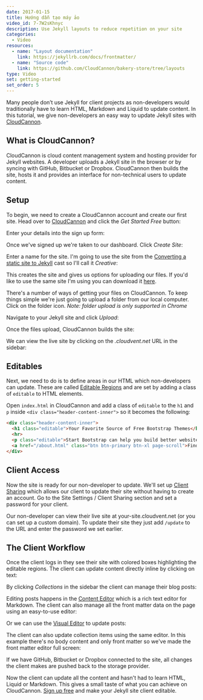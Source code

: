```yaml
---
date: 2017-01-15
title: Hướng dẫn tạo máy ảo
video_id: 7-7W2sKhnyc
description: Use Jekyll layouts to reduce repetition on your site
categories:
  - Video
resources:
  - name: "Layout documentation"
    link: https://jekyllrb.com/docs/frontmatter/
  - name: "Source code"
    link: https://github.com/CloudCannon/bakery-store/tree/layouts
type: Video
set: getting-started
set_order: 5
---
```


Many people don’t use Jekyll for client projects as non-developers would traditionally have to learn HTML, Markdown and Liquid to update content. In this tutorial, we give non-developers an easy way to update Jekyll sites with [CloudCannon](https://cloudcannon.com).

## What is CloudCannon?

CloudCannon is cloud content management system and hosting provider for Jekyll websites. A developer uploads a Jekyll site in the browser or by syncing with GitHub, Bitbucket or Dropbox. CloudCannon then builds the site, hosts it and provides an interface for non-technical users to update content.

## Setup

To begin, we need to create a CloudCannon account and create our first site. Head over to [CloudCannon](https://cloudcannon.com) and click the *Get Started Free* button:

Enter your details into the sign up form:

Once we've signed up we're taken to our dashboard. Click *Create Site*:

Enter a name for the site. I'm going to use the site from the [Converting a static site to Jekyll](/jekyll-casts/converting-a-static-site-to-jekyll/) cast so I'll call it *Creative*:

This creates the site and gives us options for uploading our files. If you'd like to use the same site I'm using you can download it [here](https://github.com/CloudCannon/creative-jekyll-theme/archive/master.zip).

There's a number of ways of getting your files on CloudCannon. To keep things simple we're just going to upload a folder from our local computer. Click on the folder icon. *Note: folder upload is only supported in Chrome*

Navigate to your Jekyll site and click *Upload*:

Once the files upload, CloudCannon builds the site:

We can view the live site by clicking on the _.cloudvent.net_ URL in the sidebar:

## Editables

Next, we need to do is to define areas in our HTML which non-developers can update. These are called [Editable Regions](https://docs.cloudcannon.com/editing/editable-regions/) and are set by adding a class of `editable` to HTML elements.

Open `index.html` in CloudCannon and add a class of `editable` to the `h1` and `p` inside `<div class="header-content-inner">` so it becomes the following:

~~~ html
<div class="header-content-inner">
  <h1 class="editable">Your Favorite Source of Free Bootstrap Themes</h1>
  <hr>
  <p class="editable">Start Bootstrap can help you build better websites using the Bootstrap CSS framework! Just download your template and start going, no strings attached!</p>
  <a href="/about.html" class="btn btn-primary btn-xl page-scroll">Find Out More</a>
</div>
~~~

## Client Access

Now the site is ready for our non-developer to update. We'll set up [Client Sharing](https://docs.cloudcannon.com/sharing/client-sharing/) which allows our client to update their site without having to create an account. Go to the Site Settings / Client Sharing section and set a password for your client.

Our non-developer can view their live site at your-site.cloudvent.net (or you can set up a custom domain). To update their site they just add `/update` to the URL and enter the password we set earlier.

## The Client Workflow

Once the client logs in they see their site with colored boxes highlighting the editable regions. The client can update content directly inline by clicking on text:

By clicking _Collections_ in the sidebar the client can manage their blog posts:

Editing posts happens in the [Content Editor](https://docs.cloudcannon.com/editing/content-editor/) which is a rich text editor for Markdown. The client can also manage all the front matter data on the page using an easy-to-use editor:

Or we can use the [Visual Editor](https://docs.cloudcannon.com/editing/visual-editor/) to update posts:

The client can also update collection items using the same editor. In this example there's no body content and only front matter so we've made the front matter editor full screen:

If we have GitHub, Bitbucket or Dropbox connected to the site, all changes the client makes are pushed back to the storage provider.

Now the client can update all the content and hasn't had to learn HTML, Liquid or Markdown. This gives a small taste of what you can achieve on CloudCannon. [Sign up free](https://app.cloudcannon.com/users/sign_up) and make your Jekyll site client editable.